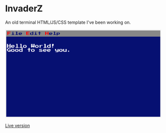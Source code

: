 # InvaderZ

An old terminal HTML/JS/CSS template I've been working on.

![oldTerminal](screenshot.png)

[Live version](https://victorribeiro.com/oldTerminal)
